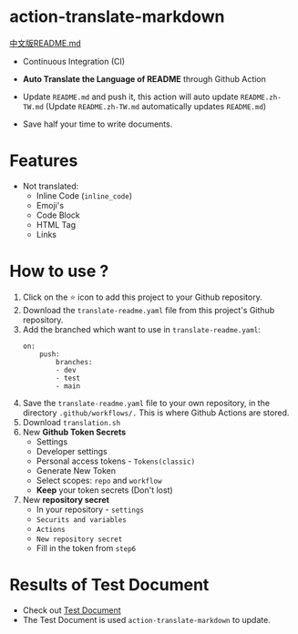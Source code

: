 # action-translate-markdown

[中文版README.md](README.zh-TW.md)

* Continuous Integration (CI)

* **Auto Translate the Language of README** through Github Action

* Update `README.md` and push it, this action will auto update `README.zh-TW.md`
    (Update `README.zh-TW.md` automatically updates `README.md`)

* Save half your time to write documents.

# Features

* Not translated:
    * Inline Code (`inline_code`)
    * Emoji's
    * Code Block
    * HTML Tag
    * Links

# How to use ?

1. Click on the :star: icon to add this project to your Github repository.
2. Download the `translate-readme.yaml` file from this project's Github repository.
3. Add the branched which want to use in `translate-readme.yaml`:
    ```
    on:
        push:
            branches:
            - dev
            - test
            - main
    ```
4. Save the `translate-readme.yaml` file to your own repository, in the directory `.github/workflows/.` This is where Github Actions are stored.
5. Download `translation.sh`
6. New **Github Token Secrets**
    * Settings
    * Developer settings
    * Personal access tokens - `Tokens(classic)`
    * Generate New Token
    * Select scopes: `repo` and `workflow`
    * **Keep** your token secrets (Don't lost)
7. New **repository secret**
    * In your repository - `settings`
    * `Securits and variables`
    * `Actions`
    * `New repository secret`
    * Fill in the token from `step6`


# Results of Test Document

* Check out [Test Document](https://github.com/Lin-jun-xiang/vscode-extensions-best/tree/main)
* The Test Document is used `action-translate-markdown` to update.
 